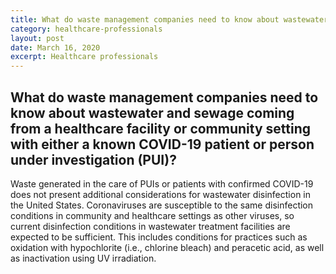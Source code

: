 ```yaml
---
title: What do waste management companies need to know about wastewater and sewage coming from a healthcare facility or community setting with either a known COVID-19 patient or person under investigation (PUI)?
category: healthcare-professionals
layout: post
date: March 16, 2020
excerpt: Healthcare professionals
---
```

## What do waste management companies need to know about wastewater and sewage coming from a healthcare facility or community setting with either a known COVID-19 patient or person under investigation (PUI)? ##

Waste generated in the care of PUIs or patients with confirmed COVID-19 does not present additional considerations for wastewater disinfection in the United States. Coronaviruses are susceptible to the same disinfection conditions in community and healthcare settings as other viruses, so current disinfection conditions in wastewater treatment facilities are expected to be sufficient. This includes conditions for practices such as oxidation with hypochlorite (i.e., chlorine bleach) and peracetic acid, as well as inactivation using UV irradiation.
